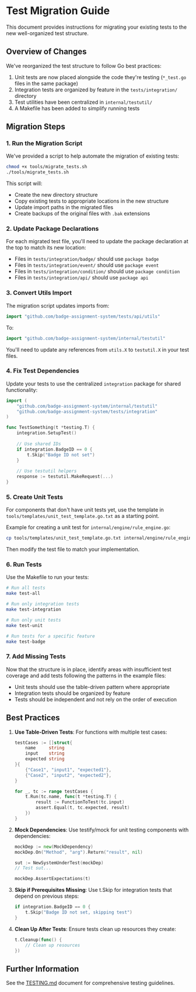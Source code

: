 # Test Migration Guide

This document provides instructions for migrating your existing tests to the new well-organized test structure.

## Overview of Changes

We've reorganized the test structure to follow Go best practices:

1. Unit tests are now placed alongside the code they're testing (`*_test.go` files in the same package)
2. Integration tests are organized by feature in the `tests/integration/` directory
3. Test utilities have been centralized in `internal/testutil/`
4. A Makefile has been added to simplify running tests

## Migration Steps

### 1. Run the Migration Script

We've provided a script to help automate the migration of existing tests:

```bash
chmod +x tools/migrate_tests.sh
./tools/migrate_tests.sh
```

This script will:
- Create the new directory structure
- Copy existing tests to appropriate locations in the new structure
- Update import paths in the migrated files
- Create backups of the original files with `.bak` extensions

### 2. Update Package Declarations

For each migrated test file, you'll need to update the package declaration at the top to match its new location:

- Files in `tests/integration/badge/` should use `package badge`
- Files in `tests/integration/event/` should use `package event`
- Files in `tests/integration/condition/` should use `package condition`
- Files in `tests/integration/api/` should use `package api`

### 3. Convert Utils Import

The migration script updates imports from:
```go
import "github.com/badge-assignment-system/tests/api/utils"
```

To:
```go
import "github.com/badge-assignment-system/internal/testutil"
```

You'll need to update any references from `utils.X` to `testutil.X` in your test files.

### 4. Fix Test Dependencies

Update your tests to use the centralized `integration` package for shared functionality:

```go
import (
    "github.com/badge-assignment-system/internal/testutil"
    "github.com/badge-assignment-system/tests/integration"
)

func TestSomething(t *testing.T) {
    integration.SetupTest()
    
    // Use shared IDs
    if integration.BadgeID == 0 {
        t.Skip("Badge ID not set")
    }
    
    // Use testutil helpers
    response := testutil.MakeRequest(...)
}
```

### 5. Create Unit Tests

For components that don't have unit tests yet, use the template in `tools/templates/unit_test_template.go.txt` as a starting point.

Example for creating a unit test for `internal/engine/rule_engine.go`:

```bash
cp tools/templates/unit_test_template.go.txt internal/engine/rule_engine_test.go
```

Then modify the test file to match your implementation.

### 6. Run Tests

Use the Makefile to run your tests:

```bash
# Run all tests
make test-all

# Run only integration tests
make test-integration

# Run only unit tests
make test-unit

# Run tests for a specific feature
make test-badge
```

### 7. Add Missing Tests

Now that the structure is in place, identify areas with insufficient test coverage and add tests following the patterns in the example files:

- Unit tests should use the table-driven pattern where appropriate
- Integration tests should be organized by feature
- Tests should be independent and not rely on the order of execution

## Best Practices

1. **Use Table-Driven Tests**: For functions with multiple test cases:
   ```go
   testCases := []struct{
       name     string
       input    string
       expected string
   }{
       {"Case1", "input1", "expected1"},
       {"Case2", "input2", "expected2"},
   }
   
   for _, tc := range testCases {
       t.Run(tc.name, func(t *testing.T) {
           result := FunctionToTest(tc.input)
           assert.Equal(t, tc.expected, result)
       })
   }
   ```

2. **Mock Dependencies**: Use testify/mock for unit testing components with dependencies:
   ```go
   mockDep := new(MockDependency)
   mockDep.On("Method", "arg").Return("result", nil)
   
   sut := NewSystemUnderTest(mockDep)
   // Test sut...
   
   mockDep.AssertExpectations(t)
   ```

3. **Skip if Prerequisites Missing**: Use t.Skip for integration tests that depend on previous steps:
   ```go
   if integration.BadgeID == 0 {
       t.Skip("Badge ID not set, skipping test")
   }
   ```

4. **Clean Up After Tests**: Ensure tests clean up resources they create:
   ```go
   t.Cleanup(func() {
       // Clean up resources
   })
   ```

## Further Information

See the [TESTING.md](TESTING.md) document for comprehensive testing guidelines. 
